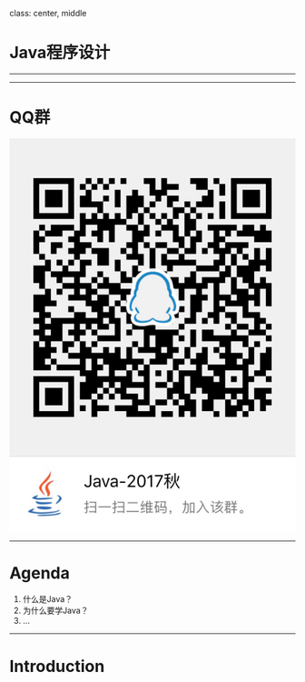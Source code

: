 class: center, middle

# Java程序设计

---

---

# QQ群

![](images/qq.png)

----
# Agenda 

1. 什么是Java？
2. 为什么要学Java？
3. ...

---

# Introduction
